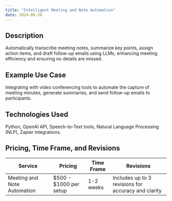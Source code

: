```yaml
---
title: "Intelligent Meeting and Note Automation"
date: 2024-08-28
---
```


## Description
Automatically transcribe meeting notes, summarize key points, assign action items, and draft follow-up emails using LLMs, enhancing meeting efficiency and ensuring no details are missed.

## Example Use Case
Integrating with video conferencing tools to automate the capture of meeting minutes, generate summaries, and send follow-up emails to participants.

## Technologies Used
Python, OpenAI API, Speech-to-Text tools, Natural Language Processing (NLP), Zapier integrations.

## Pricing, Time Frame, and Revisions

| Service                            | Pricing               | Time Frame | Revisions                                       |
|------------------------------------|-----------------------|------------|--------------------------------------------------|
| Meeting and Note Automation        | $500 - $1000 per setup | 1-2 weeks  | Includes up to 3 revisions for accuracy and clarity |
